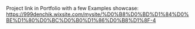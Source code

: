 Project link in Portfolio with a few Examples showcase:
https://999denchik.wixsite.com/mysite/%D0%B8%D0%BD%D1%84%D0%BE%D1%80%D0%BC%D0%B0%D1%86%D0%B8%D1%8F-4
